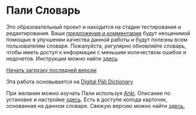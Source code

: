 # Пали Словарь

Это образовательный проект и находится на стадии тестирования и редактирования. Ваши [предложения и комментарии](https://docs.google.com/forms/d/1iMD9sCSWFfJAFCFYuG9HRIyrr9KFRy0nAOVApM998wM/viewform?usp=pp_url&entry.1433863141=devamitta.github.io) будут неоценимой помощью в улучшении качества данной работы и будут полезны всем пользователям словаря. 
Пожалуйста, регулярно обновляйте словарь, чтобы иметь доступ к информации с меньшим количеством ошибок и недочетов. Инструкции можно найти [здесь](https://devamitta.github.io/update_ru.html).

[Начать загрузку последней версии](https://github.com/sasanarakkha/study-tools/raw/main/%D0%9F%D0%B0%D0%BB%D0%B8_%D0%A1%D0%BB%D0%BE%D0%B2%D0%B0%D1%80%D1%8C/%D0%9F%D0%B0%D0%BB%D0%B8%D0%A1%D0%BB%D0%BE%D0%B2%D0%B0%D1%80%D1%8C.zip)

Эта работа основывается на [Digital Pāli Dictionary](https://digitalpalidictionary.github.io/index.html)

При желании можно изучать Пали используя [Anki](https://apps.ankiweb.net/). Описание по установке и настройке [здесь](https://alexeygorelov.github.io/anki-manual-ru/). Есть в доступе колода карточек, основанная на данном словаре. Свежую версию можно найти [здесь.](https://sasanarakkha.github.io/study-tools/Anki_Decks/Пали_Словарь_Анки/Пали_Словарь_Анки.html)